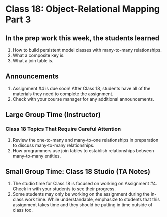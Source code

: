 # Class 18: Object-Relational Mapping Part 3

## In the prep work this week, the students learned

1. How to build persistent model classes with many-to-many relationships.
1. What a composite key is.
1. What a join table is.

## Announcements

1. Assignment #4 is due soon! After Class 18, students have all of the materials they need to complete the assignment.
1. Check with your course manager for any additional announcements.

## Large Group Time (Instructor)

### Class 18 Topics That Require Careful Attention
1. Review the one-to-many and many-to-one relationships in preparation to discuss many-to-many relationships.
1. How programmers use join tables to establish relationships between many-to-many entities.

## Small Group Time: Class 18 Studio (TA Notes)

1. The studio time for Class 18 is focused on working on Assignment #4. Check in with your students to see their progress.
1. Some students may only be working on the assignment during the in-class work time. While understandable, emphasize to students that this assignment takes time and they should be putting in time outside of class too.